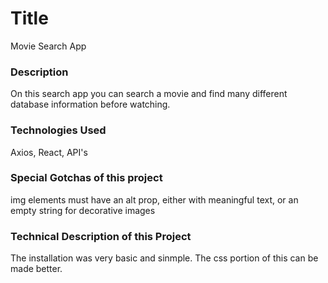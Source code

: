 # Title

Movie Search App 

### Description

On this search app you can search a movie and find many different database information before watching. 

### Technologies Used

Axios, React, API's

### Special Gotchas of this project

img elements must have an alt prop, either with meaningful text, or an empty string for decorative images

### Technical Description of this Project

The installation was very basic and sinmple. The css portion of this can be made better. 

